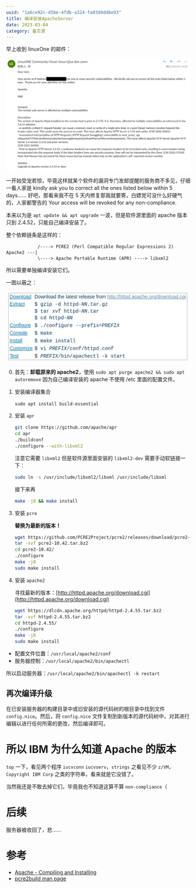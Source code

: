 ```yaml
---
uuid: "1a6ce92c-d5be-4fdb-a324-fa03d0dd6e93"
title: 编译安装ApacheServer
date: 2023-03-04
category: 备忘录
---
```


早上收到 linuxOne 的邮件：

![和蔼的恐吓(bushi)](assets/vl.webp)

一开始受宠若惊，毕竟这样就某个软件的漏洞专门发邮提醒的服务商不多见，仔细一看人家是 kindly ask you to correct all the ones listed below within 5 days......
好吧，那看来我不在 5 天内修复那我就要寄，白嫖党可没什么好硬气的，人家都警告的 Your access will be revoked for any non-compliance.

本来以为是 `apt update && apt upgrade` 一波，但是软件源里面的 apache 版本只到 2.4.52，只能自己编译安装了。

整个依赖链条是这样的：

```shell
            /----> PCRE2 (Perl Compatible Regular Expressions 2)
Apache2 ---|
            \----> Apache Portable Runtime (APR) ----> libxml2
```

所以需要单独编译安装它们。

一图以蔽之：

![](./assets/quick.webp)

0. 首先：**卸载原来的 apache2**，使用 `sudo apt purge apache2 && sudo apt autoremove` 因为自己编译安装的 apache 不使用 /etc 里面的配置文件。

1. 安装编译器集合

    `sudo apt install build-essential`

2. 安装 `apr`

    ```bash
    git clone https://github.com/apache/apr
    cd apr
    ./buildconf
    ./configure --with-libxml2
    ```

    注意它需要 `libxml2` 但是软件源里面安装的 `libxml2-dev` 需要手动软链接一下：

    ```bash
    sudo ln -s /usr/include/libxml2/libxml /usr/include/libxml
    ```

    接下来再

    ```bash
    make -j8 && make install
    ```

3. 安装 `pcre`

    **替换为最新的版本！**

    ```bash
    wget https://github.com/PCRE2Project/pcre2/releases/download/pcre2-10.42/pcre2-10.42.tar.bz2
    tar -xvf pcre2-10.42.tar.bz2
    cd pcre2-10.42/
    ./configure
    make -j8
    sudo make install
    ```

4. 安装 `apache2`

    寻找最新的版本：[http://httpd.apache.org/download.cgi](http://httpd.apache.org/download.cgi)

    ```bash
    wget https://dlcdn.apache.org/httpd/httpd-2.4.55.tar.bz2
    tar -xvf httpd-2.4.55.tar.bz2 
    cd httpd-2.4.55/
    ./configure
    make -j8
    sudo make install
    ```

- 配置文件位置：`/usr/local/apache2/conf`
- 服务器控制：`/usr/local/apache2/bin/apachectl`

所以启动服务器：`/usr/local/apache2/bin/apachectl -k restart`

## 再次编译升级

在已安装服务器的构建目录中或旧安装的源代码树的根目录中找到文件 `config.nice`。然后，将 `config.nice` 文件复制到新版本的源代码树中，对其进行编辑以进行任何所需的更改，然后编译即可。


# 所以 IBM 为什么知道 Apache 的版本

`top` 一下，看见两个程序 `iucvconn` `iucvserv`，`strings` 之看见不少 `z/VM`，`Copyright IBM Corp` 之类的字符串，看来就是它没错了。

当然我还是不敢去掉它们，毕竟我也不知道这算不算 `non-compliance`（

# 后续

服务器被收回了，悲......

# 参考

- [Apache - Compiling and Installing](https://httpd.apache.org/docs/current/install.html)
- [pcre2build man page](http://pcre.org/current/doc/html/pcre2build.html)